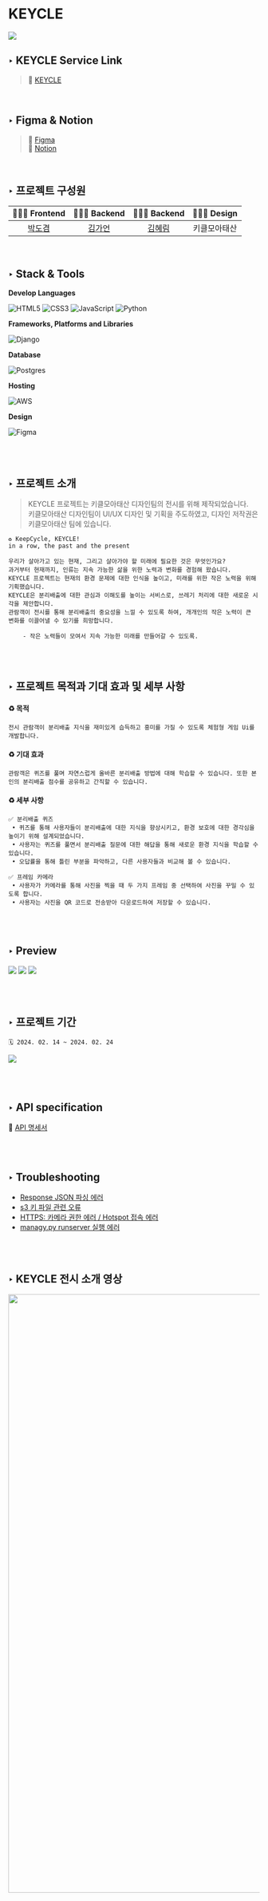 # KEYCLE

<img src='.github/project-images/title.png'>

<br>

## ‣ KEYCLE Service Link

> 🔗 [KEYCLE](https://3.37.238.149.nip.io/)

<br>

## ‣ Figma & Notion

> 🎨 [Figma](https://www.figma.com/file/TgeyEEfPHx0ch09OqpnEgR/%E2%9A%A1%EF%B8%8F?type=design&node-id=603-4022&mode=design&t=cVF4G8rUDlqEVkhf-0) <br>
> 📝 [Notion](https://fast-colony-5b0.notion.site/KEYCLE-d4a1c4016c1146e2be2dfbf3459df359?pvs=4)

<br>

## ‣ 프로젝트 구성원

|            🧑🏻‍💻 Frontend             |             🧑🏻‍💻 Backend             |               🧑🏻‍💻 Backend               |  👩🏻‍🎨 Design   |
| :--------------------------------: | :--------------------------------: | :------------------------------------: | :----------: |
| [박도겸](https://github.com/moeyg) | [김가언](https://github.com/Gaeon) | [김혜림](https://github.com/hyerim108) | 키클모아태산 |

<br>

## ‣ Stack & Tools

**Develop Languages**

![HTML5](https://img.shields.io/badge/html5-%23E34F26.svg?style=for-the-badge&logo=html5&logoColor=white)
![CSS3](https://img.shields.io/badge/css3-%231572B6.svg?style=for-the-badge&logo=css3&logoColor=white)
![JavaScript](https://img.shields.io/badge/javascript-%23323330.svg?style=for-the-badge&logo=javascript&logoColor=%23F7DF1E)
![Python](https://img.shields.io/badge/python-3670A0?style=for-the-badge&logo=python&logoColor=ffdd54)

**Frameworks, Platforms and Libraries**

![Django](https://img.shields.io/badge/django-%23092E20.svg?style=for-the-badge&logo=django&logoColor=white)

**Database**

![Postgres](https://img.shields.io/badge/postgres-%23316192.svg?style=for-the-badge&logo=postgresql&logoColor=white)

**Hosting**

![AWS](https://img.shields.io/badge/AWS-%23FF9900.svg?style=for-the-badge&logo=amazon-aws&logoColor=white)

**Design**

![Figma](https://img.shields.io/badge/figma-%23F24E1E.svg?style=for-the-badge&logo=figma&logoColor=white)

<br><br>

## ‣ 프로젝트 소개

> KEYCLE 프로젝트는 키클모아태산 디자인팀의 전시를 위해 제작되었습니다. <br>
> 키클모아태산 디자인팀이 UI/UX 디자인 및 기획을 주도하였고, 디자인 저작권은 키클모아태산 팀에 있습니다.

```
♻️ KeepCycle, KEYCLE!
in a row, the past and the present

우리가 살아가고 있는 현재, 그리고 살아가야 할 미래에 필요한 것은 무엇인가요?
과거부터 현재까지, 인류는 지속 가능한 삶을 위한 노력과 변화를 경험해 왔습니다.
KEYCLE 프로젝트는 현재의 환경 문제에 대한 인식을 높이고, 미래를 위한 작은 노력을 위해 기획했습니다.
KEYCLE은 분리배출에 대한 관심과 이해도를 높이는 서비스로, 쓰레기 처리에 대한 새로운 시각을 제안합니다.
관람객이 전시를 통해 분리배출의 중요성을 느낄 수 있도록 하여, 개개인의 작은 노력이 큰 변화를 이끌어낼 수 있기를 희망합니다.

    - 작은 노력들이 모여서 지속 가능한 미래를 만들어갈 수 있도록.
```

<br><br>

## ‣ 프로젝트 목적과 기대 효과 및 세부 사항

#### ♻️ 목적

```
전시 관람객이 분리배출 지식을 재미있게 습득하고 흥미를 가질 수 있도록 체험형 게임 Ui를 개발합니다.
```

#### ♻️ 기대 효과

```
관람객은 퀴즈를 풀며 자연스럽게 올바른 분리배출 방법에 대해 학습할 수 있습니다. 또한 본인의 분리배출 점수를 공유하고 간직할 수 있습니다.
```

#### ♻️ 세부 사항

```
✅ 분리배출 퀴즈
 • 퀴즈를 통해 사용자들이 분리배출에 대한 지식을 향상시키고, 환경 보호에 대한 경각심을 높이기 위해 설계되었습니다.
 • 사용자는 퀴즈를 풀면서 분리배출 질문에 대한 해답을 통해 새로운 환경 지식을 학습할 수 있습니다.
 • 오답률을 통해 틀린 부분을 파악하고, 다른 사용자들과 비교해 볼 수 있습니다.

✅ 프레임 카메라
 • 사용자가 카메라를 통해 사진을 찍을 때 두 가지 프레임 중 선택하여 사진을 꾸밀 수 있도록 합니다.
 • 사용자는 사진을 QR 코드로 전송받아 다운로드하여 저장할 수 있습니다.
```

<br><br>

## ‣ Preview

<img src=".github/project-images/preview-1.png">
<img src=".github/project-images/preview-2.png">
<img src=".github/project-images/preview-3.png">

<br><br>

## ‣ 프로젝트 기간

```
🗓️ 2024. 02. 14 ~ 2024. 02. 24
```

<img src=".github/project-images/Timeline.png">

<br><br>

## ‣ API specification

📝 [API 명세서](https://fast-colony-5b0.notion.site/API-specification-583594a2f0e54847b51309062fa6ccd3?pvs=4)

<br><br>

## ‣ Troubleshooting

- [Response JSON 파싱 에러](https://fast-colony-5b0.notion.site/JSON-c57bd7bac01846e0a34526d79c8ee210?pvs=4)
- [s3 키 파일 관련 오류](https://fast-colony-5b0.notion.site/s3-2882589d603f4ee8a8263a740e026a8a?pvs=4)
- [HTTPS: 카메라 권한 에러 / Hotspot 접속 에러](https://fast-colony-5b0.notion.site/a765925b721c452aaabe4f3b54bfed1e?pvs=4)
- [managy.py runserver 실행 에러](https://fast-colony-5b0.notion.site/managy-py-runserver-a50e055c4767467db62d1593e5324d45?pvs=4)

<br><br>

## ‣ KEYCLE 전시 소개 영상

<img src=".github/project-images/KEYCLE.gif" width="1200px">
